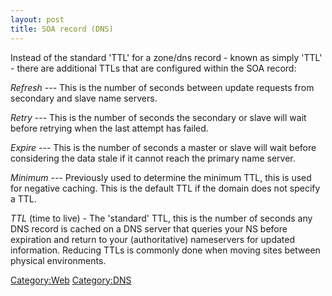 ```yaml
---
layout: post 
title: SOA record (DNS)
---
```


Instead of the standard \'TTL\' for a zone/dns record - known as simply
\'TTL\' - there are additional TTLs that are configured within the SOA
record:

*Refresh* --- This is the number of seconds between update requests from
secondary and slave name servers.

*Retry* --- This is the number of seconds the secondary or slave will
wait before retrying when the last attempt has failed.

*Expire* --- This is the number of seconds a master or slave will wait
before considering the data stale if it cannot reach the primary name
server.

*Minimum* --- Previously used to determine the minimum TTL, this is used
for negative caching. This is the default TTL if the domain does not
specify a TTL.

*TTL* (time to live) - The \'standard\' TTL, this is the number of
seconds any DNS record is cached on a DNS server that queries your NS
before expiration and return to your (authoritative) nameservers for
updated information. Reducing TTLs is commonly done when moving sites
between physical environments.

[Category:Web](Category:Web "wikilink")
[Category:DNS](Category:DNS "wikilink")
